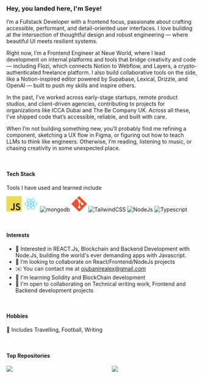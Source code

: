### Hey, you landed here, I'm Seye!

I’m a Fullstack Developer with a frontend focus, passionate about crafting accessible, performant, and detail-oriented user interfaces. I love building at the intersection of thoughtful design and robust engineering — where beautiful UI meets resilient systems.

Right now, I’m a Frontend Engineer at Neue World, where I lead development on internal platforms and tools that bridge creativity and code — including Flozi, which connects Notion to Webflow, and Layers, a crypto-authenticated freelance platform. I also build collaborative tools on the side, like a Notion-inspired editor powered by Supabase, Lexical, Drizzle, and OpenAI — built to push my skills and inspire others.

In the past, I’ve worked across early-stage startups, remote product studios, and client-driven agencies, contributing to projects for organizations like ICCA Dubai and The Be Company UK. Across all these, I’ve shipped code that’s accessible, reliable, and built with care.

When I’m not building something new, you’ll probably find me refining a component, sketching a UX flow in Figma, or figuring out how to teach LLMs to think like engineers. Otherwise, I’m reading, listening to music, or chasing creativity in some unexpected place.

<br />

#### Tech Stack

Tools I have used and learned include
<p>
<img height="40" src="https://raw.githubusercontent.com/github/explore/80688e429a7d4ef2fca1e82350fe8e3517d3494d/topics/javascript/javascript.png" alt="javascript">
<img height="40" src="https://raw.githubusercontent.com/github/explore/80688e429a7d4ef2fca1e82350fe8e3517d3494d/topics/react/react.png" alt="react">
<img height="40" src="https://encrypted-tbn0.gstatic.com/images?q=tbn%3AANd9GcSTTzPAw-55ssm1Im594xYZ9eRQu2JylrkYLg&usqp=CAU" alt="mongodb">
<img height="40" src="https://raw.githubusercontent.com/devicons/devicon/master/icons/git/git-original.svg" alt="git">
<img src="https://raw.githubusercontent.com/danielcranney/readme-generator/main/public/icons/skills/tailwindcss-colored.svg" width="36" height="36" alt="TailwindCSS" />
<img src="https://cdn.jsdelivr.net/gh/devicons/devicon/icons/nodejs/nodejs-original-wordmark.svg" width="36" height="36" alt="NodeJs"/>
<img src="https://cdn.jsdelivr.net/gh/devicons/devicon/icons/typescript/typescript-original.svg" width="36" height="36" alt="Typescript"/>      
<p/>

<br />

#### Interests

- 👀 Interested in REACT.Js, Blockchain and Backend Development with Node.Js, building the world's ever demanding apps with Javascript.
- 💞️ I’m looking to collaborate on React/Frontend/NodeJs projects
- ✉️  You can contact me at ojubanirealex@gmail.com
- 🧠  I'm learning Solidity and BlockChain development
- 🤝  I'm open to collaborating on Technical writing work, Frontend and Backend development projects

<br />

#### Hobbies

🚀 Includes Travelling, Football, Writing

<br />

<!-- #### Stats

[![Seye's GitHub stats](https://github-readme-stats.vercel.app/api?username=SeyeAlexander&show_icons=true&theme=vue-dark)](https://github.com/SeyeAlexander/github-readme-stats)

[![Top Langs](https://github-readme-stats.vercel.app/api/top-langs/?username=SeyeAlexander&layout=compact&show_icons=true&theme=dracula)](https://github.com/SeyeAlexander/github-readme-stats)

<br /> -->

#### Top Repositories

<div align="flex">
<a href="https://github.com/SeyeAlexander/my-portfolio-website" align="left"><img align="left" width="45%" src="https://github-readme-stats.vercel.app/api/pin/?username=SeyeAlexander&repo=my-portfolio-website&title_color=14b8a6&text_color=ffffff&icon_color=14b8a6&bg_color=1c1917&hide_border=true&locale=en" /></a>

<a href="https://github.com/SeyeAlexander/Musica" align="right"><img align="right" width="45%" src="https://github-readme-stats.vercel.app/api/pin/?username=SeyeAlexander&repo=Musica&title_color=14b8a6&text_color=ffffff&icon_color=14b8a6&bg_color=1c1917&hide_border=true&locale=en" /></a>
</div>

<!---
SeyeAlexander/SeyeAlexander is a ✨ special ✨ repository because its `README.md` (this file) appears on your GitHub profile.
You can click the Preview link to take a look at your changes.
--->

